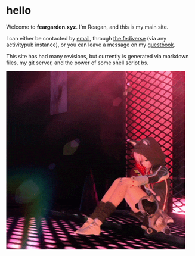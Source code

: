 # hello

Welcome to **feargarden.xyz**. I'm Reagan, and this is my main site.

I can either be contacted by [email](mailto:reactor@systematic.love), through [the fediverse](https://scenecore.net/reag) (via any activitypub instance), or you can leave a message on my [guestbook](https://reagan.123guestbook.com/).

This site has had many revisions, but currently is generated via markdown files, my git server, and the power of some shell script bs.

![.](/images/luka.gif)